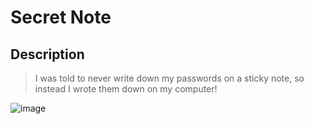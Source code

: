 # Secret Note
## Description
> I was told to never write down my passwords on a sticky note, so instead I wrote them down on my computer!

![image](https://github.com/user-attachments/assets/acba04af-d66b-406c-869e-384c48de9156)
